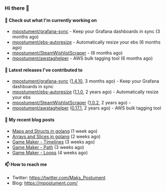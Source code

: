 ### Hi there 👋

#### 👷 Check out what I'm currently working on

- [mpostument/grafana-sync](https://github.com/mpostument/grafana-sync) - Keep your Grafana dashboards in sync (3 months ago)
- [mpostument/ebs-autoresize](https://github.com/mpostument/ebs-autoresize) - Automatically resize your ebs (6 months ago)
- [mpostument/SteamWishlistScraper](https://github.com/mpostument/SteamWishlistScraper) -  (6 months ago)
- [mpostument/awstaghelper](https://github.com/mpostument/awstaghelper) - AWS bulk tagging tool (6 months ago)

#### 🔭 Latest releases I've contributed to

- [mpostument/grafana-sync](https://github.com/mpostument/grafana-sync) ([1.4.10](https://github.com/mpostument/grafana-sync/releases/tag/1.4.10), 3 months ago) - Keep your Grafana dashboards in sync
- [mpostument/ebs-autoresize](https://github.com/mpostument/ebs-autoresize) ([1.1.0](https://github.com/mpostument/ebs-autoresize/releases/tag/1.1.0), 2 years ago) - Automatically resize your ebs
- [mpostument/SteamWishlistScraper](https://github.com/mpostument/SteamWishlistScraper) ([1.0.2](https://github.com/mpostument/SteamWishlistScraper/releases/tag/1.0.2), 2 years ago) - 
- [mpostument/awstaghelper](https://github.com/mpostument/awstaghelper) ([0.17.1](https://github.com/mpostument/awstaghelper/releases/tag/0.17.1), 2 years ago) - AWS bulk tagging tool

#### 📜 My recent blog posts

- [Maps and Structs in golang](https://mpostument.com/2022/12/03/go-maps-structs/) (1 week ago)
- [Arrays and Slices in golang](https://mpostument.com/2022/11/23/go-arrays-slices/) (2 weeks ago)
- [Game Maker - Timelines](https://mpostument.com/2022/11/19/timeline/) (3 weeks ago)
- [Game Maker - Path](https://mpostument.com/2022/11/16/path/) (3 weeks ago)
- [Game Maker - Loops](https://mpostument.com/2022/11/13/loops/) (4 weeks ago)

#### 📫 How to reach me

- Twitter: https://twitter.com/Maks_Postument
- Blog: https://mpostument.com/
